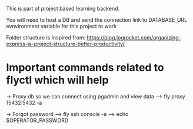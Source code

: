 This is part of project based learning backend.

You will need to host a DB and send the connection link to DATABASE_URL evnvironment variable for this project to work

Folder structure is inspired from: https://blog.logrocket.com/organizing-express-js-project-structure-better-productivity/


# Important commands related to flyctl which will help

-> Proxy db so we can connect using pgadmin and view data
--> fly proxy 15432:5432 -a <db-name>

-> Forgot password
--> fly ssh console -a <db-name>
--> echo $OPERATOR_PASSWORD